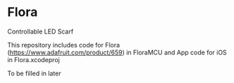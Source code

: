 # Flora
Controllable LED Scarf

This repository includes code for Flora (https://www.adafruit.com/product/659) in FloraMCU and App code for iOS in Flora.xcodeproj

To be filled in later

